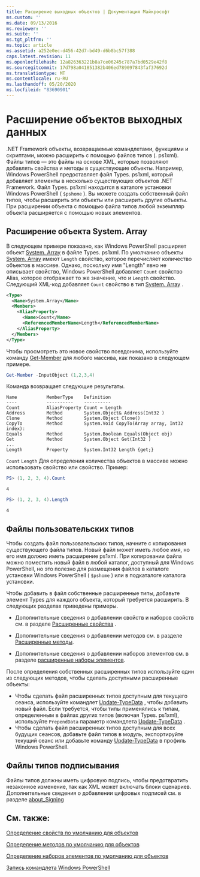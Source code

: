 ```yaml
---
title: Расширение выходных объектов | Документация Майкрософт
ms.custom: ''
ms.date: 09/13/2016
ms.reviewer: ''
ms.suite: ''
ms.tgt_pltfrm: ''
ms.topic: article
ms.assetid: a252e0ec-d456-42d7-bd49-d6b8bc57f388
caps.latest.revision: 11
ms.openlocfilehash: 12a826363221b8a7ce06245c787a7bd0529e42f8
ms.sourcegitcommit: 17d798a041851382b406ed789097843faf37692d
ms.translationtype: MT
ms.contentlocale: ru-RU
ms.lasthandoff: 05/20/2020
ms.locfileid: "83690901"
---
```

# <a name="extending-output-objects"></a>Расширение объектов выходных данных

.NET Framework объекты, возвращаемые командлетами, функциями и скриптами, можно расширить с помощью файлов типов (. ps1xml). Файлы типов — это файлы на основе XML, которые позволяют добавлять свойства и методы в существующие объекты. Например, Windows PowerShell предоставляет файл Types. ps1xml, который добавляет элементы в несколько существующих объектов .NET Framework. Файл Types. ps1xml находится в каталоге установки Windows PowerShell ( `$pshome` ). Вы можете создать собственный файл типов, чтобы расширить эти объекты или расширить другие объекты. При расширении объекта с помощью файла типов любой экземпляр объекта расширяется с помощью новых элементов.

## <a name="extending-the-systemarray-object"></a>Расширение объекта System. Array

В следующем примере показано, как Windows PowerShell расширяет объект [System. Array](/dotnet/api/System.Array) в файле Types. ps1xml. По умолчанию объекты [System. Array](/dotnet/api/System.Array) имеют `Length` свойство, которое перечисляет количество объектов в массиве. Однако, поскольку имя "Length" явно не описывает свойство, Windows PowerShell добавляет `Count` свойство Alias, которое отображает то же значение, что и `Length` свойство. Следующий XML-код добавляет `Count` свойство в тип [System. Array](/dotnet/api/System.Array) .

```xml
<Type>
  <Name>System.Array</Name>
  <Members>
    <AliasProperty>
      <Name>Count</Name>
      <ReferencedMemberName>Length</ReferencedMemberName>
    </AliasProperty>
  </Members>
</Type>

```

Чтобы просмотреть это новое свойство псевдонима, используйте команду [Get-Member](/powershell/module/Microsoft.PowerShell.Utility/Get-Member) для любого массива, как показано в следующем примере.

```powershell
Get-Member -InputObject (1,2,3,4)
```

Команда возвращает следующие результаты.

```output
Name           MemberType    Definition
----           ----------    ----------
Count          AliasProperty Count = Length
Address        Method        System.Object& Address(Int32 )
Clone          Method        System.Object Clone()
CopyTo         Method        System.Void CopyTo(Array array, Int32 index):
Equals         Method        System.Boolean Equals(Object obj)
Get            Method        System.Object Get(Int32 )
...
Length         Property      System.Int32 Length {get;}
```

`Count` `Length` Для определения количества объектов в массиве можно использовать свойство или свойство. Пример:

```powershell
PS> (1, 2, 3, 4).Count
```

```output
4
```

```powershell
PS> (1, 2, 3, 4).Length
```

```output
4
```

## <a name="custom-types-files"></a>Файлы пользовательских типов

Чтобы создать файл пользовательских типов, начните с копирования существующего файла типов. Новый файл может иметь любое имя, но его имя должно иметь расширение ps1xml. При копировании файла можно поместить новый файл в любой каталог, доступный для Windows PowerShell, но это полезно для размещения файлов в каталоге установки Windows PowerShell ( `$pshome` ) или в подкаталоге каталога установки.

Чтобы добавить в файл собственные расширенные типы, добавьте элемент Types для каждого объекта, который требуется расширить. В следующих разделах приведены примеры.

- Дополнительные сведения о добавлении свойств и наборов свойств см. в разделе [Расширенные свойства](./extending-properties-for-objects.md) .

- Дополнительные сведения о добавлении методов см. в разделе [Расширенные методы](./defining-default-methods-for-objects.md).

- Дополнительные сведения о добавлении наборов элементов см. в разделе [расширенные наборы элементов](./defining-default-member-sets-for-objects.md).

После определения собственных расширенных типов используйте один из следующих методов, чтобы сделать доступными расширенные объекты:

- Чтобы сделать файл расширенных типов доступным для текущего сеанса, используйте командлет [Update-TypeData](/powershell/module/Microsoft.PowerShell.Utility/Update-TypeData) , чтобы добавить новый файл. Если требуется, чтобы типы применялись к типам, определенным в файлах других типов (включая Types. ps1xml), используйте `PrependData` параметр командлета [Update-TypeData](/powershell/module/Microsoft.PowerShell.Utility/Update-TypeData) .
- Чтобы сделать файл расширенных типов доступным для всех будущих сеансов, добавьте файл типов в модуль, экспортируйте текущий сеанс или добавьте команду [Update-TypeData](/powershell/module/Microsoft.PowerShell.Utility/Update-TypeData) в профиль Windows PowerShell.

## <a name="signing-types-files"></a>Файлы типов подписывания

Файлы типов должны иметь цифровую подпись, чтобы предотвратить незаконное изменение, так как XML может включать блоки сценариев. Дополнительные сведения о добавлении цифровых подписей см. в разделе [about_Signing](/powershell/module/microsoft.powershell.core/about/about_signing)

## <a name="see-also"></a>См. также:

[Определение свойств по умолчанию для объектов](./extending-properties-for-objects.md)

[Определение методов по умолчанию для объектов](./defining-default-methods-for-objects.md)

[Определение наборов элементов по умолчанию для объектов](./defining-default-member-sets-for-objects.md)

[Запись командлета Windows PowerShell](./writing-a-windows-powershell-cmdlet.md)
